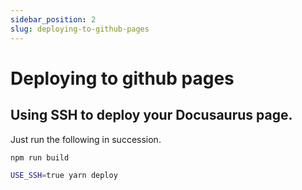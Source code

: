 ```yaml
---
sidebar_position: 2
slug: deploying-to-github-pages
---
```


# Deploying to github pages

## Using SSH to deploy your Docusaurus page.

Just run the following in succession.
```bash
npm run build
```

```bash
USE_SSH=true yarn deploy
